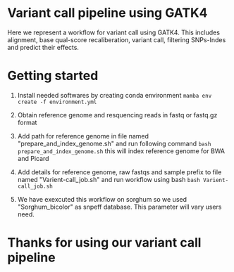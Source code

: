 # Variant call pipeline using GATK4

Here we represent a workflow for variant call using GATK4. This includes alignment, base qual-score recaliberation, variant call, filtering SNPs-Indes and predict their effects.

# Getting started
1. Install needed softwares by creating conda environment
   `mamba env create -f environment.yml`

2. Obtain reference genome and resquencing reads in fastq or fastq.gz format
3. Add path for reference genome in file named "prepare_and_index_genome.sh" and run following command
   `bash prepare_and_index_genome.sh`
   this will index reference genome for BWA and Picard
4. Add details for reference genome, raw fastqs and sample prefix to file named "Varient-call_job.sh" and run workflow using bash
   `bash Varient-call_job.sh`
5. We have exexcuted this workflow on sorghum so we used "Sorghum_bicolor" as snpeff database. This parameter will vary users need.

# Thanks for using our variant call pipeline
